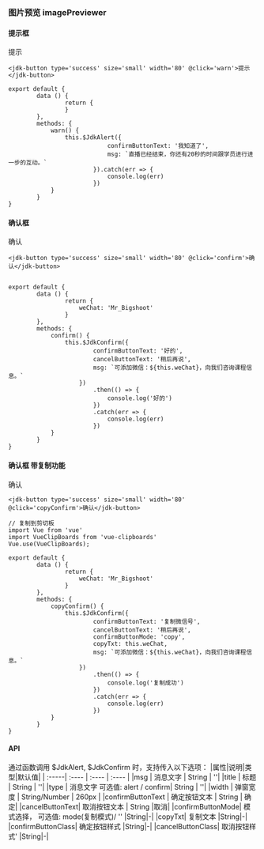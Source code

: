 ### 图片预览 imagePreviewer

#### 提示框

<div class="component-wrapper">
    <jdk-button type='success' size='small' width='80' @click='warn'>提示</jdk-button>
</div>

``` vue
<jdk-button type='success' size='small' width='80' @click='warn'>提示</jdk-button>
```

``` vue
export default {
		data () {
				return {
				}
		},
		methods: {
			warn() {
				this.$JdkAlert({
							confirmButtonText: '我知道了',
							msg: `直播已经结束，你还有20秒的时间跟学员进行进一步的互动。`
						}).catch(err => {
							console.log(err)
						})
			}
		}
}
```

#### 确认框

<div class="component-wrapper">
    <jdk-button type='success' size='small' width='80' @click='confirm'>确认</jdk-button>
</div>

``` vue
<jdk-button type='success' size='small' width='80' @click='confirm'>确认</jdk-button>
```

``` vue

export default {
		data () {
				return {
					weChat: 'Mr_Bigshoot'
				}
		},
		methods: {
			confirm() {
				this.$JdkConfirm({
						confirmButtonText: '好的',
						cancelButtonText: '稍后再说',
						msg: `可添加微信：${this.weChat}，向我们咨询课程信息。`
					})
						.then(() => {
							console.log('好的')
						})
						.catch(err => {
							console.log(err)
						})
			}
		}
}
```

#### 确认框 带复制功能

<div class="component-wrapper">
    <jdk-button type='success' size='small' width='80' @click='copyConfirm'>确认</jdk-button>
</div>

``` vue
<jdk-button type='success' size='small' width='80' @click='copyConfirm'>确认</jdk-button>
```

``` vue
// 复制到剪切板
import Vue from 'vue'
import VueClipBoards from 'vue-clipboards'
Vue.use(VueClipBoards);

export default {
		data () {
				return {
					weChat: 'Mr_Bigshoot'
				}
		},
		methods: {
			copyConfirm() {
				this.$JdkConfirm({
						confirmButtonText: '复制微信号',
						cancelButtonText: '稍后再说',
						confirmButtonMode: 'copy',
						copyTxt: this.weChat,
						msg: `可添加微信：${this.weChat}，向我们咨询课程信息。`
					})
						.then(() => {
							console.log('复制成功')
						})
						.catch(err => {
							console.log(err)
						})
			}
		}
}
```


#### API
通过函数调用 $JdkAlert, $JdkConfirm 时，支持传入以下选项：
|属性|说明|类型|默认值|
| :-----| :---- | :---- | :---- |
|msg | 消息文字 |  String | ''|
|title | 标题 |  String |  ''|
|type | 消息文字 可选值: alert / confirm|  String |  ''|
|width | 弹窗宽度 |  String/Number |  260px |
|confirmButtonText | 确定按钮文本  |  String | 确定|
|cancelButtonText|  取消按钮文本 	| String |取消|
|confirmButtonMode| 模式选择， 可选值: mode(复制模式)/ ''		|String|-|
|copyTxt|  复制文本 	|String|-|
|confirmButtonClass| 确定按钮样式 	|String|-|
|cancelButtonClass| 取消按钮样式'		|String|-|

<script>
    import Vue from 'vue'
    import jdk from '@components'
		import '@/scss/docs.scss'
    Vue.use(jdk)

    export default {
        data () {
            return {
            weChat: 'Mr_Bigshoot'
            }
        },
        methods: {
        	warn() {
						this.$JdkAlert({
								confirmButtonText: '我知道了',
								title: '提示',
								width: '300',
								msg: `直播已经结束，你还有20秒的时间跟学员进行进一步的互动。`
							}).catch(err => {
								console.log(err)
							})
        	},
        	confirm () {
						 this.$JdkConfirm({
                    confirmButtonText: '好的',
                    cancelButtonText: '稍后再说',
                    msg: `可添加微信：${this.weChat}，向我们咨询课程信息。`
                  })
                    .then(() => {
                      console.log('好的')
                    })
                    .catch(err => {
                      console.log(err)
                    })
        	},
        	copyConfirm () {
						 this.$JdkConfirm({
                    confirmButtonText: '复制微信号',
                    cancelButtonText: '稍后再说',
                    confirmButtonMode: 'copy',
                    copyTxt: this.weChat,
                    msg: `可添加微信：${this.weChat}，向我们咨询课程信息。`
                  })
                    .then(() => {
                      console.log('复制成功')
                    })
                    .catch(err => {
                      console.log(err)
                    })
        	}
        }
    }
</script>
